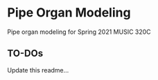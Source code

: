 # Pipe Organ Modeling

Pipe organ modeling for Spring 2021 MUSIC 320C

## TO-DOs

Update this readme...

